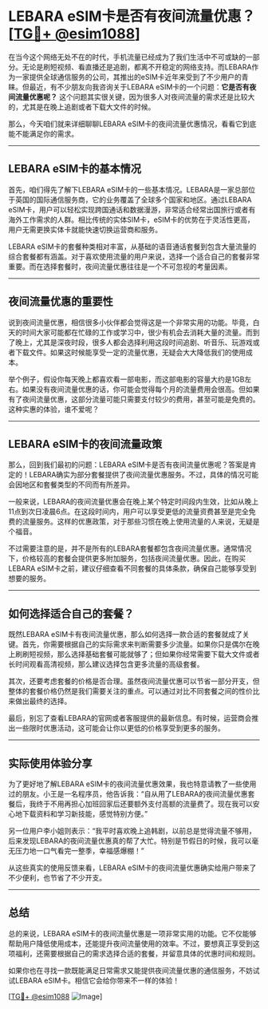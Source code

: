 # LEBARA eSIM卡是否有夜间流量优惠？[[TG💪+ @esim1088](https://t.me/s/esim1088)]

在当今这个网络无处不在的时代，手机流量已经成为了我们生活中不可或缺的一部分。无论是刷短视频、看直播还是追剧，都离不开稳定的网络支持。而LEBARA作为一家提供全球通信服务的公司，其推出的eSIM卡近年来受到了不少用户的青睐。但最近，有不少朋友向我咨询关于LEBARA eSIM卡的一个问题：**它是否有夜间流量优惠呢？** 这个问题其实很关键，因为很多人对夜间流量的需求还是比较大的，尤其是在晚上追剧或者下载大文件的时候。

那么，今天咱们就来详细聊聊LEBARA eSIM卡的夜间流量优惠情况，看看它到底能不能满足你的需求。

---

## LEBARA eSIM卡的基本情况

首先，咱们得先了解下LEBARA eSIM卡的一些基本情况。LEBARA是一家总部位于英国的国际通信服务商，它的业务覆盖了全球多个国家和地区。通过LEBARA eSIM卡，用户可以轻松实现跨国通话和数据漫游，非常适合经常出国旅行或者有海外工作需求的人群。相比传统的实体SIM卡，eSIM卡的优势在于灵活性更高，用户无需更换实体卡就能快速切换运营商和服务。

LEBARA eSIM卡的套餐种类相对丰富，从基础的语音通话套餐到包含大量流量的综合套餐都有涵盖。对于喜欢使用流量的用户来说，选择一个适合自己的套餐非常重要。而在选择套餐时，夜间流量优惠往往是一个不可忽视的考量因素。

---

## 夜间流量优惠的重要性

说到夜间流量优惠，相信很多小伙伴都会觉得这是一个非常实用的功能。毕竟，白天的时间大家可能都在忙碌的工作或学习中，很少有机会去消耗大量的流量。而到了晚上，尤其是深夜时段，很多人都会选择利用这段时间追剧、听音乐、玩游戏或者下载文件。如果这时候能享受一定的流量优惠，无疑会大大降低我们的使用成本。

举个例子，假设你每天晚上都喜欢看一部电影，而这部电影的容量大约是1GB左右。如果没有夜间流量优惠的话，你可能会觉得每个月的流量费用会很高。但如果有了夜间流量优惠，这部分流量可能只需要支付较少的费用，甚至可能是免费的。这种实惠的体验，谁不爱呢？

---

## LEBARA eSIM卡的夜间流量政策

那么，回到我们最初的问题：LEBARA eSIM卡是否有夜间流量优惠呢？答案是肯定的！LEBARA确实为部分套餐提供了夜间流量优惠服务。不过，具体的情况可能会因地区和套餐类型的不同而有所差异。

一般来说，LEBARA的夜间流量优惠会在晚上某个特定时间段内生效，比如从晚上11点到次日凌晨6点。在这段时间内，用户可以享受更低的流量资费甚至是完全免费的流量服务。这样的优惠政策，对于那些习惯在晚上使用流量的人来说，无疑是个福音。

不过需要注意的是，并不是所有的LEBARA套餐都包含夜间流量优惠。通常情况下，价格较高的套餐会提供更多附加服务，包括夜间流量优惠。因此，在购买LEBARA eSIM卡之前，建议仔细查看不同套餐的具体条款，确保自己能够享受到想要的服务。

---

## 如何选择适合自己的套餐？

既然LEBARA eSIM卡有夜间流量优惠，那么如何选择一款合适的套餐就成了关键。首先，你需要根据自己的实际需求来判断需要多少流量。如果你只是偶尔在晚上刷刷短视频，那么选择基础套餐可能就够了；但如果你经常需要下载大文件或者长时间观看高清视频，那么建议选择包含更多流量的高级套餐。

其次，还要考虑套餐的价格是否合理。虽然夜间流量优惠可以节省一部分开支，但整体的套餐价格仍然是我们需要关注的重点。可以通过对比不同套餐之间的性价比来做出最终的选择。

最后，别忘了查看LEBARA的官网或者客服提供的最新信息。有时候，运营商会推出一些限时优惠活动，这可能会让你以更低的价格享受到更多的服务。

---

## 实际使用体验分享

为了更好地了解LEBARA eSIM卡的夜间流量优惠效果，我也特意请教了一些使用过的朋友。小王是一名程序员，他告诉我：“自从用了LEBARA的夜间流量优惠套餐后，我终于不用再担心加班回家后还要额外支付高额的流量费了。现在我可以安心地下载资料和学习新技能，感觉特别方便。”

另一位用户李小姐则表示：“我平时喜欢晚上追韩剧，以前总是觉得流量不够用，后来发现LEBARA的夜间流量优惠真的帮了大忙。特别是节假日的时候，我可以毫无压力地一口气看完一整季，幸福感爆棚！”

从这些真实的使用反馈来看，LEBARA eSIM卡的夜间流量优惠确实给用户带来了不少便利，也节省了不少开支。

---

## 总结

总的来说，LEBARA eSIM卡的夜间流量优惠是一项非常实用的功能。它不仅能够帮助用户降低使用成本，还能提升夜间流量使用的效率。不过，要想真正享受到这项福利，还需要根据自己的需求选择合适的套餐，并留意具体的优惠时间和规则。

如果你也在寻找一款既能满足日常需求又能提供夜间流量优惠的通信服务，不妨试试LEBARA eSIM卡。相信它会给你带来不一样的体验！

[[TG💪+ @esim1088](https://t.me/s/esim1088) ![Image](https://i.postimg.cc/4NQfJmqS/Snipaste-2025-05-13-00-14-12.png)]